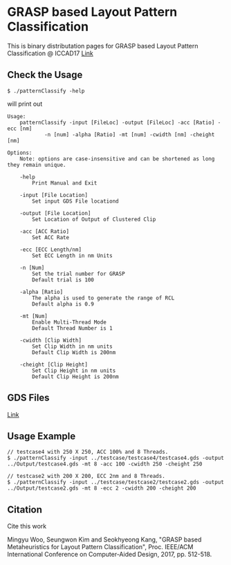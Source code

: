 # GRASP based Layout Pattern Classification
This is binary distributation pages for GRASP based Layout Pattern Classification @ ICCAD17 [Link](http://ieeexplore.ieee.org/document/8203820/)

## Check the Usage
    $ ./patternClassify -help

will print out

    Usage:
        patternClassify -input [FileLoc] -output [FileLoc] -acc [Ratio] -ecc [nm]
                -n [num] -alpha [Ratio] -mt [num] -cwidth [nm] -cheight [nm]

    Options:
        Note: options are case-insensitive and can be shortened as long they remain unique.

        -help
            Print Manual and Exit

        -input [File Location]
            Set input GDS File locationd

        -output [File Location]
            Set Location of Output of Clustered Clip

        -acc [ACC Ratio]
            Set ACC Rate

        -ecc [ECC Length/nm]
            Set ECC Length in nm Units

        -n [Num]
            Set the trial number for GRASP
            Default trial is 100

        -alpha [Ratio]
            The alpha is used to generate the range of RCL
            Default alpha is 0.9

        -mt [Num]
            Enable Multi-Thread Mode
            Default Thread Number is 1

        -cwidth [Clip Width]
            Set Clip Width in nm units
            Default Clip Width is 200nm

        -cheight [Clip Height]
            Set Clip Height in nm units
            Default Clip Height is 200nm

## GDS Files
[Link](http://cad-contest-2016.el.cycu.edu.tw/Problem_C/default.html)

## Usage Example 
    // testcase4 with 250 X 250, ACC 100% and 8 Threads.
    $ ./patternClassify -input ../testcase/testcase4/testcase4.gds -output ../Output/testcase4.gds -mt 8 -acc 100 -cwidth 250 -cheight 250
    
    // testcase2 with 200 X 200, ECC 2nm and 8 Threads.
    $ ./patternClassify -input ../testcase/testcase2/testcase2.gds -output ../Output/testcase2.gds -mt 8 -ecc 2 -cwidth 200 -cheight 200

## Citation
Cite this work

Mingyu Woo, Seungwon Kim and Seokhyeong Kang, "GRASP based Metaheuristics for Layout Pattern Classification", Proc. IEEE/ACM International Conference on Computer-Aided Design, 2017, pp. 512-518.
